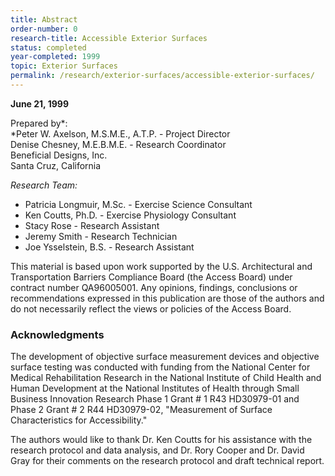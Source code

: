 ```yaml
---
title: Abstract
order-number: 0
research-title: Accessible Exterior Surfaces
status: completed
year-completed: 1999
topic: Exterior Surfaces
permalink: /research/exterior-surfaces/accessible-exterior-surfaces/
---
```


**June 21, 1999**

Prepared by*:\
*Peter W. Axelson, M.S.M.E., A.T.P. - Project Director\
Denise Chesney, M.E.B.M.E. - Research Coordinator\
Beneficial Designs, Inc.\
Santa Cruz, California

*Research Team:*
- Patricia Longmuir, M.Sc. - Exercise Science Consultant
- Ken Coutts, Ph.D. - Exercise Physiology Consultant
- Stacy Rose - Research Assistant
- Jeremy Smith - Research Technician
- Joe Ysselstein, B.S. - Research Assistant

This material is based upon work supported by the U.S. Architectural and Transportation Barriers Compliance Board (the Access Board) under contract number QA96005001. Any opinions, findings, conclusions or recommendations expressed in this publication are those of the authors and do not necessarily reflect the views or policies of the Access Board.

### Acknowledgments

The development of objective surface measurement devices and objective surface testing was conducted with funding from the National Center for Medical Rehabilitation Research in the National Institute of Child Health and Human Development at the National Institutes of Health through Small Business Innovation Research Phase 1 Grant # 1 R43 HD30979-01 and Phase 2 Grant # 2 R44 HD30979-02, "Measurement of Surface Characteristics for Accessibility."

The authors would like to thank Dr. Ken Coutts for his assistance with the research protocol and data analysis, and Dr. Rory Cooper and Dr. David Gray for their comments on the research protocol and draft technical report.